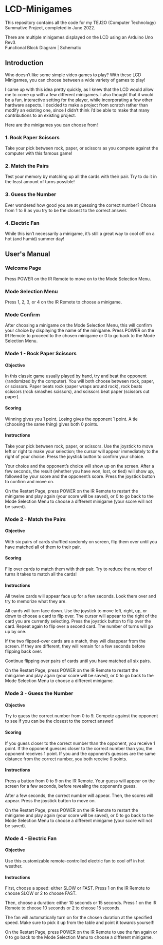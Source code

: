 # LCD-Minigames

This repository contains all the code for my TEJ2O (Computer Technology) Summative Project, completed in June 2022.

There are multiple minigames displayed on the LCD using an Arduino Uno Rev3.  
Functional Block Diagram | Schematic

## Introduction

Who doesn’t like some simple video games to play? With these LCD Minigames, you can choose between a wide variety of games to play!

I came up with this idea pretty quickly, as I knew that the LCD would allow me to come up with a few different minigames. I also thought that it would be a fun, interactive setting for the player, while incorporating a few other hardware aspects. I decided to make a project from scratch rather than modify an existing one, since I didn’t think I’d be able to make that many contributions to an existing project.

Here are the minigames you can choose from!

### 1. Rock Paper Scissors
Take your pick between rock, paper, or scissors as you compete against the computer with this famous game!

### 2. Match the Pairs
Test your memory by matching up all the cards with their pair. Try to do it in the least amount of turns possible!

### 3. Guess the Number
Ever wondered how good you are at guessing the correct number? Choose from 1 to 9 as you try to be the closest to the correct answer.

### 4. Electric Fan
While this isn’t necessarily a minigame, it’s still a great way to cool off on a hot (and humid) summer day!

## User's Manual

### Welcome Page
Press POWER on the IR Remote to move on to the Mode Selection Menu.

### Mode Selection Menu
Press 1, 2, 3, or 4 on the IR Remote to choose a minigame.

### Mode Confirm
After choosing a minigame on the Mode Selection Menu, this will confirm your choice by displaying the name of the minigame. Press POWER on the IR Remote to proceed to the chosen minigame or 0 to go back to the Mode Selection Menu.

### Mode 1 - Rock Paper Scissors

#### Objective
In this classic game usually played by hand, try and beat the opponent (randomized by the computer). You will both choose between rock, paper, or scissors. Paper beats rock (paper wraps around rock), rock beats scissors (rock smashes scissors), and scissors beat paper (scissors cut paper).

#### Scoring
Winning gives you 1 point.
Losing gives the opponent 1 point.
A tie (choosing the same thing) gives both 0 points.

#### Instructions
Take your pick between rock, paper, or scissors. Use the joystick to move left or right to make your selection; the cursor will appear immediately to the right of your choice. Press the joystick button to confirm your choice.

Your choice and the opponent’s choice will show up on the screen. After a few seconds, the result (whether you have won, lost, or tied) will show up, followed by your score and the opponent’s score. Press the joystick button to confirm and move on.

On the Restart Page, press POWER on the IR Remote to restart the minigame and play again (your score will be saved), or 0 to go back to the Mode Selection Menu to choose a different minigame (your score will not be saved).

### Mode 2 - Match the Pairs

#### Objective
With six pairs of cards shuffled randomly on screen, flip them over until you have matched all of them to their pair.

#### Scoring
Flip over cards to match them with their pair. Try to reduce the number of turns it takes to match all the cards!

#### Instructions
All twelve cards will appear face up for a few seconds. Look them over and try to memorize what they are.

All cards will turn face down. Use the joystick to move left, right, up, or down to choose a card to flip over. The cursor will appear to the right of the card you are currently selecting. Press the joystick button to flip over the card. Repeat again to flip over a second card. The number of turns will go up by one.

If the two flipped-over cards are a match, they will disappear from the screen. If they are different, they will remain for a few seconds before flipping back over.

Continue flipping over pairs of cards until you have matched all six pairs.

On the Restart Page, press POWER on the IR Remote to restart the minigame and play again (your score will be saved), or 0 to go back to the Mode Selection Menu to choose a different minigame.

### Mode 3 - Guess the Number

#### Objective
Try to guess the correct number from 0 to 9. Compete against the opponent to see if you can be the closest to the correct answer!

#### Scoring
If you guess closer to the correct number than the opponent, you receive 1 point.
If the opponent guesses closer to the correct number than you, the opponent receives 1 point.
If you and the opponent’s guesses are the same distance from the correct number, you both receive 0 points.

#### Instructions
Press a button from 0 to 9 on the IR Remote. Your guess will appear on the screen for a few seconds, before revealing the opponent’s guess.

After a few seconds, the correct number will appear. Then, the scores will appear. Press the joystick button to move on.

On the Restart Page, press POWER on the IR Remote to restart the minigame and play again (your score will be saved), or 0 to go back to the Mode Selection Menu to choose a different minigame (your score will not be saved).

### Mode 4 - Electric Fan

#### Objective
Use this customizable remote-controlled electric fan to cool off in hot weather.

#### Instructions
First, choose a speed: either SLOW or FAST. Press 1 on the IR Remote to choose SLOW or 2 to choose FAST.

Then, choose a duration: either 10 seconds or 15 seconds. Press 1 on the IR Remote to choose 10 seconds or 2 to choose 15 seconds.

The fan will automatically turn on for the chosen duration at the specified speed. Make sure to pick it up from the table and point it towards yourself!

On the Restart Page, press POWER on the IR Remote to use the fan again or 0 to go back to the Mode Selection Menu to choose a different minigame.
